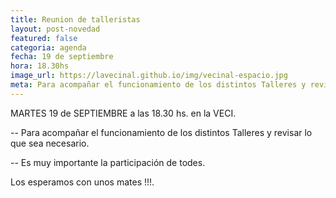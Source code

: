 ```yaml
---
title: Reunion de talleristas
layout: post-novedad
featured: false
categoria: agenda
fecha: 19 de septiembre
hora: 18.30hs
image_url: https://lavecinal.github.io/img/vecinal-espacio.jpg
meta: Para acompañar el funcionamiento de los distintos Talleres y revisar lo que sea necesario.
---
```


MARTES 19 de SEPTIEMBRE  a las 18.30 hs. en la VECI.

-- Para acompañar el funcionamiento de los distintos Talleres y revisar lo que sea necesario.

-- Es muy importante la participación de todes.

Los esperamos con unos mates !!!.
